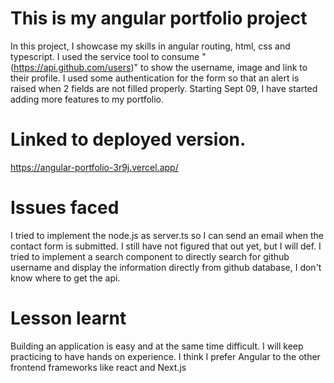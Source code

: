 # This is my angular portfolio project
In this project, I showcase my skills in angular routing, html, css and typescript.
I used the service tool to consume "(https://api.github.com/users)" to show the username, image and link to their profile.
I used some authentication for the form so that an alert is raised when 2 fields are not filled properly.
Starting Sept 09, I have started adding more features to my portfolio.

# Linked to deployed version.
https://angular-portfolio-3r9j.vercel.app/

# Issues faced
I tried to implement the node.js as server.ts so I can send an email when the contact form is submitted.
I still have not figured that out yet, but I will def.
I tried to implement a search component to directly search for github username and display the information directly from github database, I don't know where to get the api.

# Lesson learnt
Building an application is easy and at the same time difficult.
I will keep practicing to have hands on experience.
I think I prefer Angular to the other frontend frameworks like react and Next.js